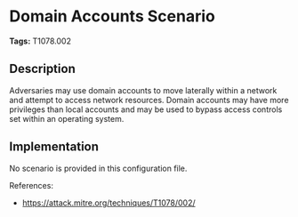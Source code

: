 # Domain Accounts Scenario

**Tags:** T1078.002

## Description

Adversaries may use domain accounts to move laterally within a network and attempt to access network resources. Domain accounts may have more privileges than local accounts and may be used to bypass access controls set within an operating system.

## Implementation

No scenario is provided in this configuration file.

References:

- https://attack.mitre.org/techniques/T1078/002/
